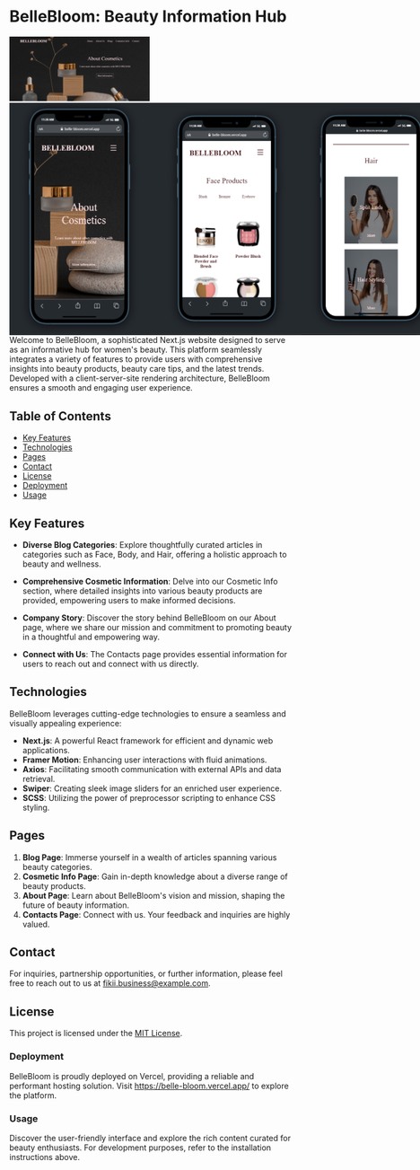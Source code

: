 # BelleBloom: Beauty Information Hub


<div><img src="bellebloom/public/images/ReadMeImages/bellebloom-home-ds.png" width="250" alt="Image 4"></div>
<div style="display:flex;">
<img src="bellebloom/public/images/ReadMeImages/bellebloom home-1.png" width="250" alt="Image 1">
    <img src="bellebloom/public/images/ReadMeImages/belle-bloom-product-3.png" width="270" alt="Image 1">
<img src="bellebloom/public/images/ReadMeImages/bellebloom-blogs-2.png" width="250" alt="Image 3">
</div>
Welcome to BelleBloom, a sophisticated Next.js website designed to serve as an informative hub for women's beauty. This platform seamlessly integrates a variety of features to provide users with comprehensive insights into beauty products, beauty care tips, and the latest trends. Developed with a client-server-site rendering architecture, BelleBloom ensures a smooth and engaging user experience.

## Table of Contents
- [Key Features](#key-features)
- [Technologies](#technologies)
- [Pages](#pages)
- [Contact](#contact)
- [License](#license)
- [Deployment](#deployment)
- [Usage](#usage)

## Key Features

- **Diverse Blog Categories**: Explore thoughtfully curated articles in categories such as Face, Body, and Hair, offering a holistic approach to beauty and wellness.

- **Comprehensive Cosmetic Information**: Delve into our Cosmetic Info section, where detailed insights into various beauty products are provided, empowering users to make informed decisions.

- **Company Story**: Discover the story behind BelleBloom on our About page, where we share our mission and commitment to promoting beauty in a thoughtful and empowering way.

- **Connect with Us**: The Contacts page provides essential information for users to reach out and connect with us directly.

## Technologies

BelleBloom leverages cutting-edge technologies to ensure a seamless and visually appealing experience:

- **Next.js**: A powerful React framework for efficient and dynamic web applications.
- **Framer Motion**: Enhancing user interactions with fluid animations.
- **Axios**: Facilitating smooth communication with external APIs and data retrieval.
- **Swiper**: Creating sleek image sliders for an enriched user experience.
- **SCSS**: Utilizing the power of preprocessor scripting to enhance CSS styling.



## Pages

1. **Blog Page**: Immerse yourself in a wealth of articles spanning various beauty categories.
2. **Cosmetic Info Page**: Gain in-depth knowledge about a diverse range of beauty products.
3. **About Page**: Learn about BelleBloom's vision and mission, shaping the future of beauty information.
4. **Contacts Page**: Connect with us. Your feedback and inquiries are highly valued.

## Contact

For inquiries, partnership opportunities, or further information, please feel free to reach out to us at [fikii.business@example.com](mailto:fikii.business@example.com).

## License

This project is licensed under the [MIT License](LICENSE.md).



### Deployment

BelleBloom is proudly deployed on Vercel, providing a reliable and performant hosting solution. Visit https://belle-bloom.vercel.app/ to explore the platform.

### Usage

Discover the user-friendly interface and explore the rich content curated for beauty enthusiasts. For development purposes, refer to the installation instructions above.
